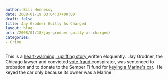 ```yaml
---
author: Bill Hennessy
date: 2008-01-19 03:04:37+00:00
draft: false
title: Jay Grodner Guilty As Charged
layout: blog
url: /2008/01/18/jay-grodner-guilty-as-charged/
categories:
- Crime
---
```


This is a [heart-warming,  uplifting story ](https://michellemalkin.com/2008/01/18/jerk-update-troop-hating-lawyer-jay-grodner-to-serve-probation-donate-to-semper-fi-fund/)written eloquently.  Jay Grodner, the Chicago lawyer and convicted [vote fraud ](https://hennessysview.com/2007/12/31/jay-grodners-voter-fraud-discipline/)conspirator, was sentenced to probation and to donate to the Semper Fi fund for [keying a Marine's car](https://hennessysview.com/2007/12/31/jay-grodner-chicago-lawyer-and-anti-american/).  He keyed the car only because its owner was a Marine. 
